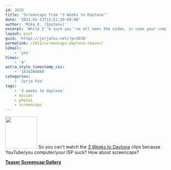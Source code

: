 ```yaml
---
id: 3038
title: 'Screencaps from "3 Weeks to Daytona"'
date: '2011-01-13T12:51:20-08:00'
author: 'Mika E. (Ipstenu)'
excerpt: 'While I''m sure you''ve all seen the video, in case your computer can''t play videos, how about screenshots?'
layout: post
guid: 'https://jorjafox.net/?p=3038'
permalink: /2011/screencaps-daytona-teaser/
s2mail:
    - 'yes'
Views:
    - '4'
astra_style_timestamp_css:
    - '1634304884'
categories:
    - 'Jorja Fox'
tags:
    - '3 weeks to daytona'
    - movies
    - photos
    - screencaps
---
```


<img src="//static.jorjafox.net/wordpress/2011/01/daytona-preview-100x100.jpg" alt="" title="daytona-preview" width="100" height="100" class="alignleft size-thumbnail wp-image-3039" /> So you can't watch the <a href="https://jorjafox.net/2011/official-daytona-teaser/">3 Weeks to Daytona</a> clips because YouTube/you computer/your ISP suck?  How about screencaps?

**<a href="https://jorjafox.net/gallery/movies/3weekstodaytona/teaser/">Teaser Screencap Gallery</a>**

